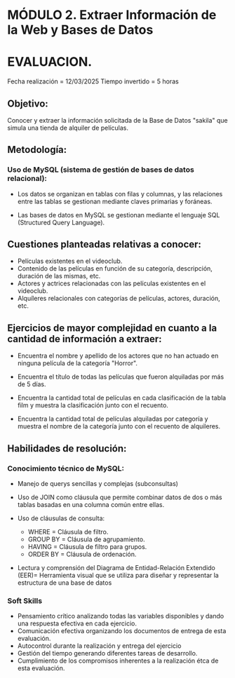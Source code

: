 # MÓDULO 2. Extraer Información de la Web y Bases de Datos

# EVALUACION. 

Fecha realización = 12/03/2025
Tiempo invertido = 5 horas

## Objetivo: 
Conocer y extraer la información solicitada de la Base de Datos "sakila" que simula una tienda de alquiler de películas.

## Metodología: 

### Uso de MySQL (sistema de gestión de bases de datos relacional):

- Los datos se organizan en tablas con filas y columnas, y las relaciones entre las tablas  se      gestionan mediante claves primarias y foráneas.

- Las bases de datos en MySQL se gestionan mediante el lenguaje SQL (Structured Query Language).

## Cuestiones planteadas relativas a conocer:

- Películas existentes en el videoclub.
- Contenido de las películas en función de su categoría, descripción, duración de las mismas, etc.
- Actores y actrices relacionadas con las películas existentes en el videoclub.
- Alquíleres relacionales con categorías de películas, actores, duración, etc.

## Ejercicios de mayor complejidad en cuanto a la cantidad de información a extraer:

- Encuentra el nombre y apellido de los actores que no han actuado en ninguna película de la categoría
"Horror". 

- Encuentra el título de todas las películas que fueron alquiladas por más de 5 días.

- Encuentra la cantidad total de películas en cada clasificación de la tabla film y muestra la
clasificación junto con el recuento.

- Encuentra la cantidad total de películas alquiladas por categoría y muestra el nombre de la categoría
junto con el recuento de alquileres.

## Habilidades de resolución:

### Conocimiento técnico de MySQL:

- Manejo de querys sencillas y complejas (subconsultas)

- Uso de JOIN como cláusula que permite combinar datos de dos o más tablas basadas en una columna común entre ellas. 

- Uso de cláusulas de consulta:
    - WHERE = Cláusula de filtro. 
    - GROUP BY = Cláusula de agrupamiento.
    - HAVING = Cláusula de filtro para grupos. 
    - ORDER BY = Cláusula de ordenación.

- Lectura y comprensión del Diagrama de Entidad-Relación Extendido (EER)= Herramienta visual que se utiliza para diseñar y representar la estructura de una base de datos

### Soft Skills

- Pensamiento crítico analizando todas las variables disponibles y dando una respuesta efectiva en cada ejercicio.
- Comunicación efectiva organizando los documentos de entrega de esta evaluación.
- Autocontrol durante la realización y entrega del ejercicio
- Gestión del tiempo generando diferentes tareas de desarrollo. 
- Cumplimiento de los compromisos inherentes a la realización étca de esta evaluación. 